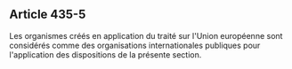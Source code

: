 Article 435-5
----
Les organismes créés en application du traité sur l'Union européenne sont
considérés comme des organisations internationales publiques pour l'application
des dispositions de la présente section.
